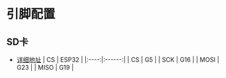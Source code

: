 # 引脚配置
## SD卡 
* [详细地址](https://github.com/espressif/arduino-esp32/tree/master/libraries/SD)
|  CS  |  ESP32 |
|:----:|:------:|
|  CS  |   G5   |
| SCK  |   G16  |
| MOSI |   G23  |
| MISO |   G19  |